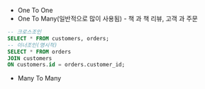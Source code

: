 - One To One
- One To Many(일반적으로 많이 사용됨) - 책 과 책 리뷰, 고객 과 주문
```sql
-- 크로스조인
SELECT * FROM customers, orders;
-- 이너조인(명시적)
SELECT * FROM orders
JOIN customers 
ON customers.id = orders.customer_id;
```
- Many To Many 